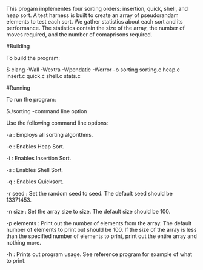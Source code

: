 This progam implementes four sorting orders: insertion, quick, shell, and heap sort. A test harness is built to create an array of pseudorandam elements to test each sort. We gather statistics about each sort and its performance. The statistics contain the size of the array, the number of moves required, and the number of comaprisons required. 

#Building

To build the program:

$ clang -Wall -Wextra -Wpendatic -Werror -o sorting sorting.c heap.c insert.c quick.c shell.c stats.c

#Running

To run the program:

$./sorting -command line option

Use the following command line options:

-a : Employs all sorting algorithms. 

-e : Enables Heap Sort.

-i : Enables Insertion Sort.

-s : Enables Shell Sort.

-q : Enables Quicksort.

-r seed : Set the random seed to seed. The default seed should be 13371453.

-n size : Set the array size to size. The default size should be 100.

-p elements : Print out the number of elements from the array. The default number of elements to print out should be 100. If the size of the array is less than the specified number of elements to print, print out the entire array and nothing more.

-h : Prints out program usage. See reference program for example of what to print.


